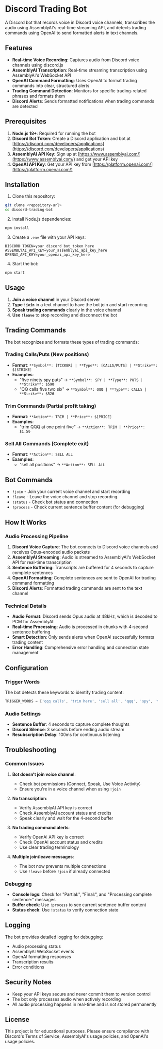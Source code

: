 # Discord Trading Bot

A Discord bot that records voice in Discord voice channels, transcribes the audio using AssemblyAI's real-time streaming API, and detects trading commands using OpenAI to send formatted alerts in text channels.

## Features

- **Real-time Voice Recording**: Captures audio from Discord voice channels using discord.js
- **AssemblyAI Transcription**: Real-time streaming transcription using AssemblyAI's WebSocket API
- **OpenAI Command Formatting**: Uses OpenAI to format trading commands into clear, structured alerts
- **Trading Command Detection**: Monitors for specific trading-related phrases and formats them
- **Discord Alerts**: Sends formatted notifications when trading commands are detected

## Prerequisites

1. **Node.js 18+**: Required for running the bot
2. **Discord Bot Token**: Create a Discord application and bot at [https://discord.com/developers/applications](https://discord.com/developers/applications)
3. **AssemblyAI API Key**: Sign up at [https://www.assemblyai.com/](https://www.assemblyai.com/) and get your API key
4. **OpenAI API Key**: Get your API key from [https://platform.openai.com/](https://platform.openai.com/)

## Installation

1. Clone this repository:
```bash
git clone <repository-url>
cd discord-trading-bot
```

2. Install Node.js dependencies:
```bash
npm install
```

3. Create a `.env` file with your API keys:
```env
DISCORD_TOKEN=your_discord_bot_token_here
ASSEMBLYAI_API_KEY=your_assemblyai_api_key_here
OPENAI_API_KEY=your_openai_api_key_here
```

4. Start the bot:
```bash
npm start
```

## Usage

1. **Join a voice channel** in your Discord server
2. **Type `!join`** in a text channel to have the bot join and start recording
3. **Speak trading commands** clearly in the voice channel
4. **Use `!leave`** to stop recording and disconnect the bot

## Trading Commands

The bot recognizes and formats these types of trading commands:

### **Trading Calls/Puts** (New positions)
- **Format**: `**Symbol**: [TICKER] | **Type**: [CALLS/PUTS] | **Strike**: $[STRIKE]`
- **Examples**:
  - "five ninety spy puts" → `**Symbol**: SPY | **Type**: PUTS | **Strike**: $590`
  - "QQ calls five two six" → `**Symbol**: QQQ | **Type**: CALLS | **Strike**: $526`

### **Trim Commands** (Partial profit taking)
- **Format**: `**Action**: TRIM | **Price**: $[PRICE]`
- **Examples**:
  - "trim QQQ at one point five" → `**Action**: TRIM | **Price**: $1.50`

### **Sell All Commands** (Complete exit)
- **Format**: `**Action**: SELL ALL`
- **Examples**:
  - "sell all positions" → `**Action**: SELL ALL`

## Bot Commands

- `!join` - Join your current voice channel and start recording
- `!leave` - Leave the voice channel and stop recording
- `!status` - Check bot status and connection
- `!process` - Check current sentence buffer content (for debugging)

## How It Works

### Audio Processing Pipeline

1. **Discord Voice Capture**: The bot connects to Discord voice channels and receives Opus-encoded audio packets
2. **AssemblyAI Streaming**: Audio is streamed to AssemblyAI's WebSocket API for real-time transcription
3. **Sentence Buffering**: Transcripts are buffered for 4 seconds to capture complete sentences
4. **OpenAI Formatting**: Complete sentences are sent to OpenAI for trading command formatting
5. **Discord Alerts**: Formatted trading commands are sent to the text channel

### Technical Details

- **Audio Format**: Discord sends Opus audio at 48kHz, which is decoded to PCM for AssemblyAI
- **Real-time Processing**: Audio is processed in chunks with 4-second sentence buffering
- **Smart Detection**: Only sends alerts when OpenAI successfully formats trading content
- **Error Handling**: Comprehensive error handling and connection state management

## Configuration

### Trigger Words
The bot detects these keywords to identify trading content:
```javascript
TRIGGER_WORDS = ['qqq calls', 'trim here', 'sell all', 'qqq', 'spy', 'tsla', 'calls', 'puts', 'qq', 'qq calls', 'qq puts', 'trim', 'sell', 'exit', 'close', 'profit', 'loss']
```

### Audio Settings
- **Sentence Buffer**: 4 seconds to capture complete thoughts
- **Discord Silence**: 3 seconds before ending audio stream
- **Resubscription Delay**: 100ms for continuous listening

## Troubleshooting

### Common Issues

1. **Bot doesn't join voice channel**:
   - Check bot permissions (Connect, Speak, Use Voice Activity)
   - Ensure you're in a voice channel when using `!join`

2. **No transcription**:
   - Verify AssemblyAI API key is correct
   - Check AssemblyAI account status and credits
   - Speak clearly and wait for the 4-second buffer

3. **No trading command alerts**:
   - Verify OpenAI API key is correct
   - Check OpenAI account status and credits
   - Use clear trading terminology

4. **Multiple join/leave messages**:
   - The bot now prevents multiple connections
   - Use `!leave` before `!join` if already connected

### Debugging

- **Console logs**: Check for "Partial:", "Final:", and "Processing complete sentence:" messages
- **Buffer check**: Use `!process` to see current sentence buffer content
- **Status check**: Use `!status` to verify connection state

## Logging

The bot provides detailed logging for debugging:
- Audio processing status
- AssemblyAI WebSocket events
- OpenAI formatting responses
- Transcription results
- Error conditions

## Security Notes

- Keep your API keys secure and never commit them to version control
- The bot only processes audio when actively recording
- All audio processing happens in real-time and is not stored permanently

## License

This project is for educational purposes. Please ensure compliance with Discord's Terms of Service, AssemblyAI's usage policies, and OpenAI's usage policies.